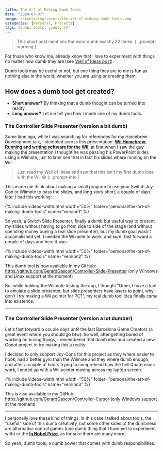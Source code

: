 ```yaml
---
title: The Art of Making Dumb Tools
date: "2024-07-07"
image: /assets/img/covers/the-art-of-making-dumb-tools.png
categories: [Personal, Projects]
tags: [dumb, tools, godot, C#]
---
```


> This short post mentions the word dumb exactly 22 times.
{: .prompt-warning }

For those who know me, already know that I love to experiment with things no matter how dumb they are (see [Well of Ideas post](https://blog.gerardgascon.com/posts/the-Well-of-Ideas/)).

Dumb tools may be useful or not, but one thing they are to me is fun as nothing else in the world, whether you are using or creating them.

## How does a dumb tool get created?

- **Short answer?** By thinking that a dumb thought can be turned into reality.
- **Long answer?** Let me tell you how I made one of my dumb tools.

### The Controller Slide Presenter (version a bit dumb)

Some time ago, while I was searching for references for my Homebrew Development talk, I stumbled across this presentation: [**Wii Homebrew: Running and writing software for the Wii**](https://www.youtube.com/watch?v=D03wx9Uz8IY), at first when I saw the guy making the presentation I thought he was passing his PowerPoint slides using a Wiimote, just to later see that in fact his slides where running on the Wii!

> Just read my Well of Ideas and saw that this isn't my first dumb idea with the Wii 😅
{: .prompt-info }

This made me think about making a small program to use your Switch Joy-Con or Wiimote to pass the slides, and long story short, a couple of days later I had this working:

{% include videos-width.html width="50%" folder="personal/the-art-of-making-dumb-tools" name="version1" %}

So yeah, a Switch Slide Presenter, finally a dumb but useful way to present my slides without having to go from side to side of the stage (and without spending money buying a real slide presenter), but my dumb goal wasn't accomplished yet, I needed the Wiimote to work, and sure, fast forward a couple of days and here it was:

{% include videos-width.html width="50%" folder="personal/the-art-of-making-dumb-tools" name="version2" %}

This dumb tool is now available in my GitHub: <https://github.com/GerardGascon/Controller-Slide-Presenter> (only Windows and Linux support at the moment)

But while holding the Wiimote testing the app, I thought "Umm, I have a tool to emulate a slide presenter, but slide presenters have lasers to point, why don't I try making a Wii pointer for PC?", my real dumb tool idea finally came into existence.

---

### The Controller Slide Presenter (version a lot dumber)

Let's fast forward a couple days until the last Barcelona Game Creators (a great event where you should go btw). So well, after getting bored of working on boring things, I remembered that dumb idea and created a new Godot project to try making this a reality.

I decided to only support Joy-Cons for this project as they where easier to hook, had a better gyro than the Wiimote and they where dumb enough, and after a couple of hours trying to comprehend how the hell Quaternions work, I ended up with a Wii pointer moving across my laptop screen.

{% include videos-width.html width="50%" folder="personal/the-art-of-making-dumb-tools" name="version3" %}

This is also available in my GitHub: <https://github.com/GerardGascon/Controller-Cursor> (only Windows support at the moment)

---

I personally love these kind of things, in this case I talked about tools, the "useful" side of this dumb creativity, but some other sides of the dumbness are alternative control games (one dumb thing that I have yet to experiment with) or the [**Ig Nobel Prize**](https://en.wikipedia.org/wiki/Ig_Nobel_Prize), as for sure there are many more.

So yeah, dumb tools, a dumb power that comes with dumb responsibilities.

